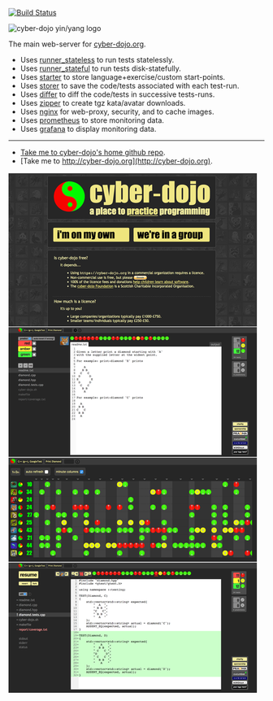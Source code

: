 
[![Build Status](https://travis-ci.org/cyber-dojo/web.svg?branch=master)](https://travis-ci.org/cyber-dojo/web)

<img src="https://raw.githubusercontent.com/cyber-dojo/nginx/master/images/avatars/cyber-dojo.png"
     alt="cyber-dojo yin/yang logo"
     width="50px"
     height="50px"/>

The main web-server for [cyber-dojo.org](http://cyber-dojo.org).
- Uses [runner_stateless](https://github.com/cyber-dojo/runner_stateless) to run tests statelessly.
- Uses [runner_stateful](https://github.com/cyber-dojo/runner_stateful) to run tests disk-statefully.
- Uses [starter](https://github.com/cyber-dojo/starter) to store language+exercise/custom start-points.
- Uses [storer](https://github.com/cyber-dojo/storer) to save the code/tests associated with each test-run.
- Uses [differ](https://github.com/cyber-dojo/differ) to diff the code/tests in successive tests-runs.
- Uses [zipper](https://github.com/cyber-dojo/zipper) to create tgz kata/avatar downloads.
- Uses [nginx](https://github.com/cyber-dojo/nginx) for web-proxy, security, and to cache images.
- Uses [prometheus](https://github.com/cyber-dojo/prometheus) to store monitoring data.
- Uses [grafana](https://github.com/cyber-dojo/prometheus) to display monitoring data.

- - - -

* [Take me to cyber-dojo's home github repo](https://github.com/cyber-dojo/cyber-dojo).
* [Take me to http://cyber-dojo.org](http://cyber-dojo.org).

![cyber-dojo.org home page](https://github.com/cyber-dojo/cyber-dojo/blob/master/shared/home_page_snapshot.png)
